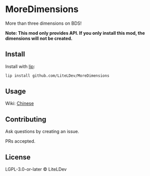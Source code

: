 # MoreDimensions

More than three dimensions on BDS!

**Note: This mod only provides API. If you only install this mod, the dimensions will not be created.**

## Install

Install with [lip](https://github.com/lippkg/lip):

```sh
lip install github.com/LiteLDev/MoreDimensions
```

## Usage

Wiki: [Chinese](https://github.com/LiteLDev/MoreDimensions/wiki)

## Contributing

Ask questions by creating an issue.

PRs accepted.

## License

LGPL-3.0-or-later © LiteLDev
